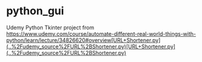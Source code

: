 # python_gui
Udemy Python Tkinter project from 
https://www.udemy.com/course/automate-different-real-world-things-with-python/learn/lecture/34826620#overview[URL+Shortener.py](..%2Fudemy_source%2FURL%2BShortener.py)[URL+Shortener.py](..%2Fudemy_source%2FURL%2BShortener.py)
